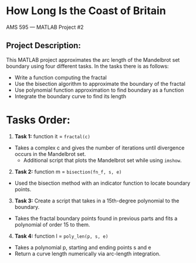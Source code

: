# How Long Is the Coast of Britain
AMS 595 — MATLAB Project #2

## Project Description:
This MATLAB project approximates the arc length of the Mandelbrot set boundary using four different tasks. In the tasks there is as follows: 

  - Write a function computing the fractal
  - Use the bisection algorithm to approximate the boundary of the fractal
  - Use polynomial function approximation to find boundary as a function
  - Integrate the boundary curve to find its length

# Tasks Order:
1. **Task 1:** function it = `fractal(c)`
- Takes a complex c and gives the number of iterations until divergence occurs in the Mandelbrot set.
  - Additional script that plots the Mandelbrot set while using `imshow`.
    
2. **Task 2:** function m = `bisection(fn_f, s, e)`
- Used the bisection method with an indicator function to locate boundary points.
  
3. **Task 3:** Create a script that takes in a 15th-degree polynomial to the boundary.
- Takes the fractal boundary points found in previous parts and fits a polynomial of order 15 to them.
  
4. **Task 4:**  function l = `poly_len(p, s, e)`
- Takes a polynomial p, starting and ending points s and e
- Return a curve length numerically via arc-length integration.
